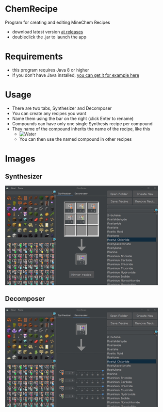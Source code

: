 # ChemRecipe
Program for creating and editing MineChem Recipes

- download latest version [at releases](https://github.com/justADeni/ChemRecipe/releases)
- doubleclick the .jar to launch the app

# Requirements
- this program requires Java 8 or higher
- If you don't have Java installed, [you can get it for example here](https://bell-sw.com/pages/downloads/)

# Usage
- There are two tabs, Synthesizer and Decomposer
- You can create any recipes you want
- Name them using the bar on the right (click Enter to rename)
- Compounds can have only one single Synthesis recipe per compound
- They name of the compound inherits the name of the recipe, like this
  - ![Water](https://raw.githubusercontent.com/justADeni/ChemRecipe/master/img/Water.png)
  - You can then use the named compound in other recipes

# Images

## Synthesizer
![synthesizer img](https://raw.githubusercontent.com/MineChemGroup/ChemRecipe/master/img/synthesizer.jpg)

## Decomposer
![decomposer img](https://raw.githubusercontent.com/MineChemGroup/ChemRecipe/master/img/decomposer.jpg)
